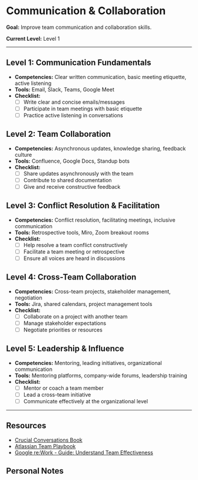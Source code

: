 # Communication & Collaboration

**Goal:** Improve team communication and collaboration skills.

**Current Level:** Level 1

---

## Level 1: Communication Fundamentals
- **Competencies:** Clear written communication, basic meeting etiquette, active listening
- **Tools:** Email, Slack, Teams, Google Meet
- **Checklist:**
  - [ ] Write clear and concise emails/messages
  - [ ] Participate in team meetings with basic etiquette
  - [ ] Practice active listening in conversations

## Level 2: Team Collaboration
- **Competencies:** Asynchronous updates, knowledge sharing, feedback culture
- **Tools:** Confluence, Google Docs, Standup bots
- **Checklist:**
  - [ ] Share updates asynchronously with the team
  - [ ] Contribute to shared documentation
  - [ ] Give and receive constructive feedback

## Level 3: Conflict Resolution & Facilitation
- **Competencies:** Conflict resolution, facilitating meetings, inclusive communication
- **Tools:** Retrospective tools, Miro, Zoom breakout rooms
- **Checklist:**
  - [ ] Help resolve a team conflict constructively
  - [ ] Facilitate a team meeting or retrospective
  - [ ] Ensure all voices are heard in discussions

## Level 4: Cross-Team Collaboration
- **Competencies:** Cross-team projects, stakeholder management, negotiation
- **Tools:** Jira, shared calendars, project management tools
- **Checklist:**
  - [ ] Collaborate on a project with another team
  - [ ] Manage stakeholder expectations
  - [ ] Negotiate priorities or resources

## Level 5: Leadership & Influence
- **Competencies:** Mentoring, leading initiatives, organizational communication
- **Tools:** Mentoring platforms, company-wide forums, leadership training
- **Checklist:**
  - [ ] Mentor or coach a team member
  - [ ] Lead a cross-team initiative
  - [ ] Communicate effectively at the organizational level

---

## Resources
- [Crucial Conversations Book](https://www.vitalsmarts.com/crucial-conversations-book/)
- [Atlassian Team Playbook](https://www.atlassian.com/team-playbook)
- [Google re:Work - Guide: Understand Team Effectiveness](https://rework.withgoogle.com/guides/understanding-team-effectiveness/steps/introduction/)

## Personal Notes